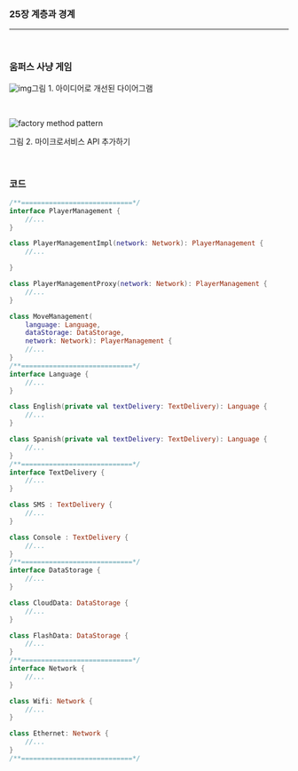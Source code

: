 ### 25장 계층과 경계

-----

<br>

### 움퍼스 사냥 게임

![img](https://blog.kakaocdn.net/dn/nvkTk/btqCckhpjwg/m2FsDDAKLNsQozNYXOzA41/img.png)그림 1. 아이디어로 개선된 다이어그램

<br>



![factory method pattern](https://songii00.github.io/assets/images/post/191110/(16).png)

그림 2. 마이크로서비스 API 추가하기

<br>

### 코드

```kotlin
/**============================*/
interface PlayerManagement {
    //...
}

class PlayerManagementImpl(network: Network): PlayerManagement {
    //...

}

class PlayerManagementProxy(network: Network): PlayerManagement {
    //...
}

class MoveManagement(
    language: Language,
    dataStorage: DataStorage,
    network: Network): PlayerManagement {
    //...
}
/**============================*/
interface Language {
    //...
}

class English(private val textDelivery: TextDelivery): Language {
	//...
}

class Spanish(private val textDelivery: TextDelivery): Language {
    //...
}
/**============================*/
interface TextDelivery {
    //...
}

class SMS : TextDelivery {
	//...
}

class Console : TextDelivery {
    //...
}
/**============================*/
interface DataStorage {
    //...
}

class CloudData: DataStorage {
	//...
}

class FlashData: DataStorage {
	//...
}
/**============================*/
interface Network {
	//...
}

class Wifi: Network {
	//...
}

class Ethernet: Network {
    //...
}
/**============================*/
```

